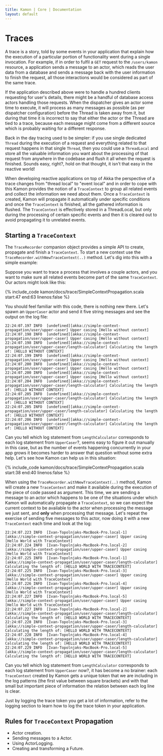 ```yaml
---
title: Kamon | Core | Documentation
layout: default
---
```


Traces
======

A trace is a story, told by some events in your application that explain how the execution of a particular portion of
functionality went during a single invocation. For example, if in order to fulfil a `GET` request to the `/users/kamon`
resource, a application sends a message to an actor, which reads the user data from a database and sends a message back
with the user information to finish the request, all those interactions would be considered as part of the same trace.

If the application described above were to handle a hundred clients requesting for user's details, there might be a
handful of database access actors handling those requests. When the dispatcher gives an actor some time to execute, it
will process as many messages as possible (as per dispatcher configuration) before the Thread is taken away from it, but
during that time it is incorrect to say that either the actor or the Thread are tied to a trace, because each message
might come from a different source which is probably waiting for a different response.

Back in the day tracing used to be simpler: if you use single dedicated `Thread` during the execution of a request and
everything related to that request happens in that single `Thread`, then you could use a `ThreadLocal` and store all the
valuable information you want about the processing of that request from anywhere in the codebase and flush it all when
the request is finished. Sounds easy, right?, hold on that thought, it isn't that easy in the reactive world!

When developing reactive applications on top of Akka the perspective of a trace changes from "thread local" to "event
local" and in order to cope with this Kamon provides the notion of a `TraceContext` to group all related events and
collect the information we need about them. Once a `TraceContext` is created, Kamon will propagate it automatically
under specific conditions and once the `TraceContext` is finished, all the gathered information is flushed. The
`TraceContext` is effectively stored in a ThreadLocal, but only during the processing of certain specific events and
then it is cleared out to avoid propagating it to unrelated events.


Starting a `TraceContext`
-------------------------

The `TraceRecorder` companion object provides a simple API to create, propagate and finish a `TraceContext`. To start a
new context use the `TraceRecorder.withNewTraceContext(..)` method. Let's dig into this with a simple example:

Suppose you want to trace a process that involves a couple actors, and you want to make sure all related events become
part of the same `TraceContext`. Our actors might look like this:

{% include_code kamon/docs/trace/SimpleContextPropagation.scala start:47 end:63 linenos:false %}

You should feel familiar with this code, there is nothing new there. Let's spawn an `UpperCaser` actor and send it five
string messages and see the output on the log file:

```
22:24:07.197 INFO  [undefined][akka://simple-context-propagation/user/upper-caser] Upper casing [Hello without context]
22:24:07.198 INFO  [undefined][akka://simple-context-propagation/user/upper-caser] Upper casing [Hello without context]
22:24:07.198 INFO  [undefined][akka://simple-context-propagation/user/upper-caser/length-calculator] Calculating the length of: [HELLO WITHOUT CONTEXT]
22:24:07.199 INFO  [undefined][akka://simple-context-propagation/user/upper-caser] Upper casing [Hello without context]
22:24:07.200 INFO  [undefined][akka://simple-context-propagation/user/upper-caser] Upper casing [Hello without context]
22:24:07.200 INFO  [undefined][akka://simple-context-propagation/user/upper-caser] Upper casing [Hello without context]
22:24:07.204 INFO  [undefined][akka://simple-context-propagation/user/upper-caser/length-calculator] Calculating the length of: [HELLO WITHOUT CONTEXT]
22:24:07.205 INFO  [undefined][akka://simple-context-propagation/user/upper-caser/length-calculator] Calculating the length of: [HELLO WITHOUT CONTEXT]
22:24:07.205 INFO  [undefined][akka://simple-context-propagation/user/upper-caser/length-calculator] Calculating the length of: [HELLO WITHOUT CONTEXT]
22:24:07.206 INFO  [undefined][akka://simple-context-propagation/user/upper-caser/length-calculator] Calculating the length of: [HELLO WITHOUT CONTEXT]
```

Can you tell which log statement from `LengthCalculator` corresponds to each log statement from `UpperCaser`?, seems
easy to figure it out manually in this case, but as the number of events happening concurrently in your app grows it
becomes harder to answer that question without some extra help. Let's see how Kamon can help us in this situation:

{% include_code kamon/docs/trace/SimpleContextPropagation.scala start:38 end:40 linenos:false %}

When using the `TraceRecorder.withNewTraceContext(..)` method, Kamon will create a new `TraceContext` and make it
available during the execution of the piece of code passed as argument. This time, we are sending a message to an actor
which happens to be one of the situations under which Kamon will automatically propagate a `TraceContext`, so we can
expect the current context to be available to the actor when processing the message we just sent, and
<strong>only</strong> when processing that message. Let's repeat the exercise of sending five messages to this actor,
now doing it with a new `TraceContext` each time and look at the log:

```
22:24:07.223 INFO  [Ivan-Topolnjaks-MacBook-Pro.local-1][akka://simple-context-propagation/user/upper-caser] Upper casing [Hello World with TraceContext]
22:24:07.224 INFO  [Ivan-Topolnjaks-MacBook-Pro.local-2][akka://simple-context-propagation/user/upper-caser] Upper casing [Hello World with TraceContext]
22:24:07.225 INFO  [Ivan-Topolnjaks-MacBook-Pro.local-1][akka://simple-context-propagation/user/upper-caser/length-calculator] Calculating the length of: [HELLO WORLD WITH TRACECONTEXT]
22:24:07.225 INFO  [Ivan-Topolnjaks-MacBook-Pro.local-3][akka://simple-context-propagation/user/upper-caser] Upper casing [Hello World with TraceContext]
22:24:07.226 INFO  [Ivan-Topolnjaks-MacBook-Pro.local-4][akka://simple-context-propagation/user/upper-caser] Upper casing [Hello World with TraceContext]
22:24:07.227 INFO  [Ivan-Topolnjaks-MacBook-Pro.local-5][akka://simple-context-propagation/user/upper-caser] Upper casing [Hello World with TraceContext]
22:24:07.227 INFO  [Ivan-Topolnjaks-MacBook-Pro.local-2][akka://simple-context-propagation/user/upper-caser/length-calculator] Calculating the length of: [HELLO WORLD WITH TRACECONTEXT]
22:24:07.228 INFO  [Ivan-Topolnjaks-MacBook-Pro.local-3][akka://simple-context-propagation/user/upper-caser/length-calculator] Calculating the length of: [HELLO WORLD WITH TRACECONTEXT]
22:24:07.228 INFO  [Ivan-Topolnjaks-MacBook-Pro.local-4][akka://simple-context-propagation/user/upper-caser/length-calculator] Calculating the length of: [HELLO WORLD WITH TRACECONTEXT]
22:24:07.229 INFO  [Ivan-Topolnjaks-MacBook-Pro.local-5][akka://simple-context-propagation/user/upper-caser/length-calculator] Calculating the length of: [HELLO WORLD WITH TRACECONTEXT]
```

Can you tell which log statement from `LengthCalculator` corresponds to each log statement from `UpperCaser` now?, it
has become a no brainer: each `TraceContext` created by Kamon gets a unique token that we are including in the log
patterns (the first value between square brackets) and with that small but important piece of information the relation
between each log line is clear.

Just by logging the trace token you get a lot of information, refer to the logging section to learn how to log the trace
token in your application.


Rules for `TraceContext` Propagation
------------------------------------

* Actor creation.
* Sending messages to a Actor.
* Using ActorLogging.
* Creating and transforming a Future.
